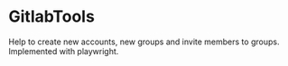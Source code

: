 # GitlabTools
Help to create new accounts, new groups and invite members to groups. Implemented with playwright.
